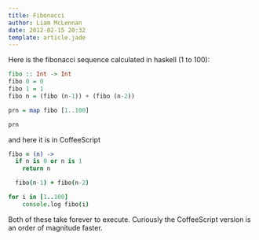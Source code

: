 ```yaml
---
title: Fibonacci
author: Liam McLennan
date: 2012-02-15 20:32
template: article.jade
---
```


Here is the fibonacci sequence calculated in haskell (1 to 100):

```haskell
fibo :: Int -> Int
fibo 0 = 0
fibo 1 = 1
fibo n = (fibo (n-1)) + (fibo (n-2))

prn = map fibo [1..100]

prn
```

and here it is in CoffeeScript

```coffeescript
fibo = (n) ->
  if n is 0 or n is 1
    return n

  fibo(n-1) + fibo(n-2)

for i in [1..100]
    console.log fibo(i)
```

Both of these take forever to execute. Curiously the CoffeeScript version is an order of magnitude faster. 